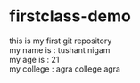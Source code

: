 # firstclass-demo
this is my first git repository
<br>
my name is : tushant nigam
<br>
my age is :  21
<br>
my college : agra college agra
